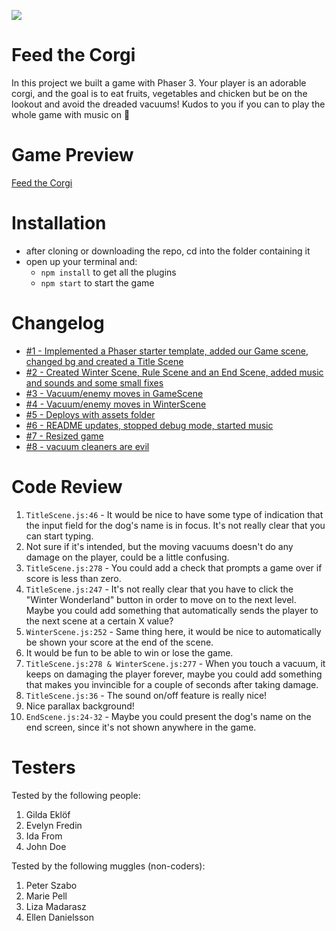 ![](https://media.giphy.com/media/h7Ft1qPnW1egSSlslC/giphy.gif)

# Feed the Corgi

In this project we built a game with Phaser 3. Your player is an adorable corgi, and the goal is to eat fruits, vegetables and chicken but be on the lookout and avoid the dreaded vacuums! Kudos to you if you can to play the whole game with music on :grimacing:

# Game Preview

[Feed the Corgi](https://carrotcorgi.netlify.app/)

# Installation

- after cloning or downloading the repo, cd into the folder containing it
- open up your terminal and:
  - `npm install` to get all the plugins
  - `npm start` to start the game

# Changelog

- [#1 - Implemented a Phaser starter template, added our Game scene, changed bg and created a Title Scene](https://github.com/LinnJosefsson/dog-game/commit/a31c853922b2c3f461936bb0b6ce05ac64089eca)
- [#2 - Created Winter Scene, Rule Scene and an End Scene, added music and sounds and some small fixes](https://github.com/LinnJosefsson/dog-game/pull/2)
- [#3 - Vacuum/enemy moves in GameScene](https://github.com/LinnJosefsson/dog-game/pull/3)
- [#4 - Vacuum/enemy moves in WinterScene](https://github.com/LinnJosefsson/dog-game/pull/4)
- [#5 - Deploys with assets folder](https://github.com/LinnJosefsson/dog-game/pull/6)
- [#6 - README updates, stopped debug mode, started music](https://github.com/LinnJosefsson/dog-game/pull/7)
- [#7 - Resized game](https://github.com/LinnJosefsson/dog-game/pull/8)
- [#8 - vacuum cleaners are evil](https://github.com/LinnJosefsson/dog-game/pull/9)

# Code Review

1. `TitleScene.js:46` - It would be nice to have some type of indication that the input field for the dog's name is in focus. It's not really clear that you can start typing.
2. Not sure if it's intended, but the moving vacuums doesn't do any damage on the player, could be a little confusing.
3. `TitleScene.js:278` - You could add a check that prompts a game over if score is less than zero.
4. `TitleScene.js:247` - It's not really clear that you have to click the "Winter Wonderland" button in order to move on to the next level. Maybe you could add something that automatically sends the player to the next scene at a certain X value?
5. `WinterScene.js:252` - Same thing here, it would be nice to automatically be shown your score at the end of the scene.
6. It would be fun to be able to win or lose the game.
7. `TitleScene.js:278 & WinterScene.js:277` - When you touch a vacuum, it keeps on damaging the player forever, maybe you could add something that makes you invincible for a couple of seconds after taking damage.
8. `TitleScene.js:36` - The sound on/off feature is really nice!
9. Nice parallax background!
10. `EndScene.js:24-32` - Maybe you could present the dog's name on the end screen, since it's not shown anywhere in the game.

# Testers

Tested by the following people:


1. Gilda Eklöf
2. Evelyn Fredin
3. Ida From
4. John Doe

Tested by the following muggles (non-coders):

1. Peter Szabo
2. Marie Pell
3. Liza Madarasz
4. Ellen Danielsson
